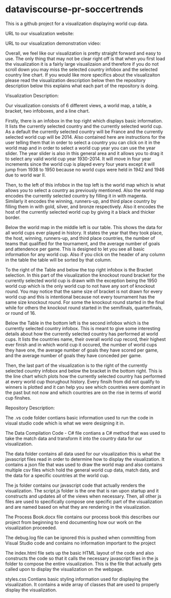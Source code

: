 # dataviscourse-pr-soccertrends

This is a github project for a visualization displaying world cup data.

URL to our visualization website: 

URL to our visualization demonstration video:

Overall, we feel like our visualization is pretty straight forward and easy to use. The only thing that may not
be clear right off is that when you first load the visualization it is a fairly large visualizaion and therefore
if you do not scroll down you may miss the selected country infobox and the selected country line chart. If you
would like more specifics about the visualizaiton please read the visualization description below then the 
repository description below this explains what each part of the repository is doing.

Visualization Description:

Our visualization consists of 6 different views, a world map, a table, a bracket, two infoboxes, and a line chart.

Firstly, there is an infobox in the top right which displays basic information. It lists the currently selected country
and the currently selected world cup. As a default the currently selected country will be France and the currently 
selected world cup will be 2014. Also contained here are instructions for the user telling them that in order to select
a country you can click on it in the world map and in order to select a world cup year you can use the year slider. The
year slider is also in this general area and it allows you to drag it to select any valid world cup year 1930-2014. It
will move in four year increments since the world cup is played every four years except it will jump from 1938 to 1950
because no world cups were held in 1942 and 1946 due to world war II.

Then, to the left of this infobox in the top left is the world map which is what allows you to select a country as previously
mentioned. Also the world map encodes the currently selected country by filling it in with magenta. Similarly it encodes the
winning, runners-up, and third place country by filling them in with gold, silver, and bronze respectively. Also it encodes the 
host of the currently selected world cup by giving it a black and thicker border.

Below the world map in the middle left is our table. This shows the data for all world cups ever played in history. It states the
year that they took place, the host, winning, runners-up, and third place countries, the number of teams that qualified for the 
tournament, and the average number of goals and attendence per game. This is designed to let you see all basic information for any
world cup. Also if you click on the header of any column in the table the table will be sorted by that column.

To the right of the Table and below the top right infobox is the Bracket selection. In this part of the visualization the knockout
round bracket for the currently selected world cup is drawn with the exception being the 1950 world cup which is the only world
cup to not have any sort of knockout round. You may notice that the same size of bracket is not drawn for every world cup and this
is intentional because not every tournament has the same size knockout round. For some the knockout round started in the final while
for others the knockout round started in the semifinals, quarterfinals, or round of 16.

Below the Table in the bottom left is the second infobox which is the currently selected country infobox. This is meant to give some
interesting details about how the currently selected country has performed at world cups. It lists the countries name, their overall
world cup record, their highest ever finish and in which world cup it occured, the number of world cups they have one, the average 
number of goals they have scored per game, and the average number of goals they have conceded per game.

Then, the last part of the visualization is to the right of the currently selected country infobox and below the bracket in the bottom
right. This is the line chart which plots how the currently selected country has performed at every world cup thorughout history. Every
finsih from did not qualify to winners is plotted and it can help you see which countries were dominant in the past but not now and which
countries are on the rise in terms of world cup finshes.

Repository Description:

The .vs code folder contians basic information used to run the code in visual studio code which is what we were designing it in.

The Data Compilation Code - C# file contians a C# method that was used to take the match data and transform it into the country data for
our visualization.

The data folder contains all data used for our visualization this is what the javascript files read in order to determine how to display the
visualization. It contains a json file that was used to draw the world map and also contains multiple csv files which hold the general world
cup data, match data, and the data for a specific countries at the world cup.

The js folder contains our javascript code that actually renders the visualization. The script.js folder is the one that is ran upon startup
and it constructs and updates all of the views when necessary. Then, all other js files are used to specifically compose one specific part of 
the visualization and are named based on what they are rendering in the visualization.

The Process Book.docx file contains our process book this describes our project from beginning to end documenting how our work on the
visualization proceeded.

The debug.log file can be ignored this is pushed when committing from Visual Studio code and contains no information important to the project

The index.html file sets up the basic HTML layout of the code and also constructs the code so that it calls the necessary javascript files in 
the js folder to compose the entire visualization. This is the file that actually gets called upon to display the visualization on the webpage.

styles.css 
Contians basic styling information used for displaying the visualization. It contains a wide array of classes that are used to properly display
the visualization.
